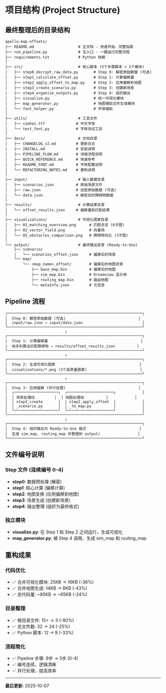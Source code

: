 # 项目结构 (Project Structure)

## 最终整理后的目录结构

```
apollo-map-offsets/
├── README.md                    # 主文档 - 快速开始、完整指南
├── run_pipeline.py              # 主入口 - 一键运行完整流程
├── requirements.txt             # Python 依赖
│
├── src/                         # 核心脚本 (5个步骤脚本 + 2个模块)
│   ├── step0_decrypt_raw_data.py       # Step 0: 解密原始数据 (可选)
│   ├── step1_calculate_offset.py       # Step 1: 计算偏移量
│   ├── step2_apply_offset_to_map.py    # Step 2: 应用偏移到地图
│   ├── step3_create_scenario.py        # Step 3: 创建新场景
│   ├── step4_organize_outputs.py       # Step 4: 组织输出
│   ├── visualize.py                    # 统一可视化模块
│   ├── map_generator.py                # 地图辅助文件生成模块
│   └── font_helper.py                  # 字体辅助
│
├── utils/                       # 工具文件
│   ├── simhei.ttf              # 中文字体
│   └── test_font.py            # 字体测试工具
│
├── docs/                        # 文档目录
│   ├── CHANGELOG_v2.md         # 更新日志
│   ├── INSTALL.md              # 安装说明
│   ├── PIPELINE_FLOW.md        # 详细流程说明
│   ├── QUICK_REFERENCE.md      # 快速参考
│   ├── README_FONT.md          # 字体配置说明
│   └── REFACTORING_NOTES.md    # 重构说明
│
├── input/                       # 输入数据目录
│   ├── scenarios.json          # 原始场景文件
│   ├── raw.json                # 加密原始数据 (可选)
│   └── data.json               # 解密后的障碍物数据
│
├── results/                     # 计算结果目录
│   └── offset_results.json     # 偏移量和匹配结果
│
├── visualizations/              # 可视化图表目录
│   ├── 01_matching_overview.png      # 匹配总览 (6子图)
│   ├── 02_vector_field.png           # 向量场
│   └── 03_obstacles_comparison.png   # 障碍物对比 (3子图)
│
└── output/                      # 最终输出目录 (Ready-to-Use)
    ├── scenario/
    │   └── scenarios_offset.json     # 偏移后的场景
    └── map/
        └── <map_name>_offset/        # 偏移后的地图目录
            ├── base_map.bin          # 偏移后的地图
            ├── sim_map.bin           # Dreamview 显示用
            ├── routing_map.bin       # 路由地图
            └── metaInfo.json         # 元信息
```

## Pipeline 流程

```
┌─────────────────────────────────────────────────────────────┐
│  Step 0: 解密原始数据 (可选)                                 │
│  input/raw.json → input/data.json                           │
└─────────────────────────────────────────────────────────────┘
                           ↓
┌─────────────────────────────────────────────────────────────┐
│  Step 1: 计算偏移量                                          │
│  匈牙利算法匹配障碍物 → results/offset_results.json          │
└─────────────────────────────────────────────────────────────┘
                           ↓
┌─────────────────────────────────────────────────────────────┐
│  Step 2: 生成可视化图表                                      │
│  visualizations/*.png (3个高质量图表)                        │
└─────────────────────────────────────────────────────────────┘
                           ↓
┌─────────────────────────────────────────────────────────────┐
│  Step 3: 应用偏移 (并行处理)                                 │
│  ┌────────────────────┐  ┌─────────────────────┐            │
│  │ 场景处理线         │  │ 地图处理线          │            │
│  │ step3_create       │  │ step2_apply_offset  │            │
│  │ _scenario.py       │  │ _to_map.py          │            │
│  └────────────────────┘  └─────────────────────┘            │
└─────────────────────────────────────────────────────────────┘
                           ↓
┌─────────────────────────────────────────────────────────────┐
│  Step 4: 组织输出为 Ready-to-Use 格式                        │
│  生成 sim_map, routing_map 并整理到 output/                 │
└─────────────────────────────────────────────────────────────┘
```

## 文件编号说明

### Step 文件 (连续编号 0-4)

- **step0**: 数据预处理 (解密)
- **step1**: 核心计算 (偏移计算)
- **step2**: 地图变换 (应用偏移到地图)
- **step3**: 场景生成 (创建新场景)
- **step4**: 输出整理 (组织为最终格式)

### 独立模块

- **visualize.py**: 在 Step 1 和 Step 2 之间运行，生成可视化
- **map_generator.py**: 被 Step 4 调用，生成 sim_map 和 routing_map

## 重构成果

### 代码优化
- ✅ 合并可视化模块: 25KB → 16KB (-36%)
- ✅ 合并地图生成: 14KB → 8KB (-43%)
- ✅ 总代码量: ~85KB → ~65KB (-24%)

### 目录整理
- ✅ 根目录文件: 15+ → 3 (-80%)
- ✅ 总文件数: 32 → 24 (-25%)
- ✅ Python 脚本: 12 → 8 (-33%)

### 流程简化
- ✅ Pipeline 步骤: 9步 → 5步 (0-4)
- ✅ 编号连续，逻辑清晰
- ✅ 并行处理，提高效率

---

**最后更新**: 2025-10-07
